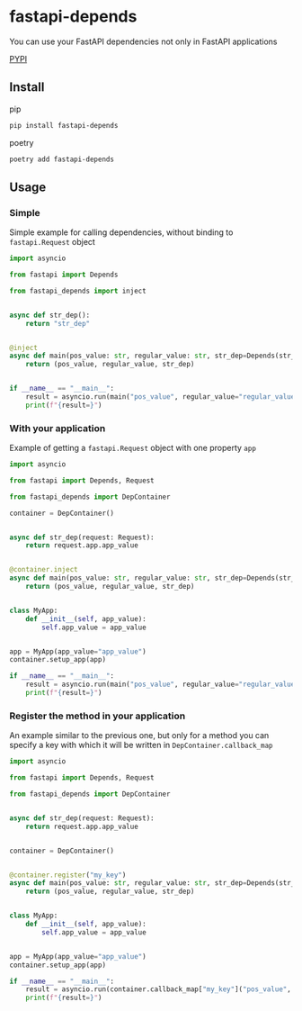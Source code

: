 # fastapi-depends

You can use your FastAPI dependencies not only in FastAPI applications

[PYPI](https://pypi.org/project/fastapi-depends/)

## Install

pip

```bash
pip install fastapi-depends
```

poetry

```bash
poetry add fastapi-depends
```

## Usage

### Simple

Simple example for calling dependencies, without binding to `fastapi.Request` object

```python
import asyncio

from fastapi import Depends

from fastapi_depends import inject


async def str_dep():
    return "str_dep"


@inject
async def main(pos_value: str, regular_value: str, str_dep=Depends(str_dep)):
    return (pos_value, regular_value, str_dep)


if __name__ == "__main__":
    result = asyncio.run(main("pos_value", regular_value="regular_value"))
    print(f"{result=}")

```

### With your application

Example of getting a `fastapi.Request` object with one property `app`

```python
import asyncio

from fastapi import Depends, Request

from fastapi_depends import DepContainer

container = DepContainer()


async def str_dep(request: Request):
    return request.app.app_value


@container.inject
async def main(pos_value: str, regular_value: str, str_dep=Depends(str_dep)):
    return (pos_value, regular_value, str_dep)


class MyApp:
    def __init__(self, app_value):
        self.app_value = app_value


app = MyApp(app_value="app_value")
container.setup_app(app)

if __name__ == "__main__":
    result = asyncio.run(main("pos_value", regular_value="regular_value"))
    print(f"{result=}")

```

### Register the method in your application

An example similar to the previous one, but only for a method you can specify a key with which it will be written in `DepContainer.callback_map`

```python
import asyncio

from fastapi import Depends, Request

from fastapi_depends import DepContainer


async def str_dep(request: Request):
    return request.app.app_value


container = DepContainer()


@container.register("my_key")
async def main(pos_value: str, regular_value: str, str_dep=Depends(str_dep)):
    return (pos_value, regular_value, str_dep)


class MyApp:
    def __init__(self, app_value):
        self.app_value = app_value


app = MyApp(app_value="app_value")
container.setup_app(app)

if __name__ == "__main__":
    result = asyncio.run(container.callback_map["my_key"]("pos_value", regular_value="regular_value"))
    print(f"{result=}")


```
